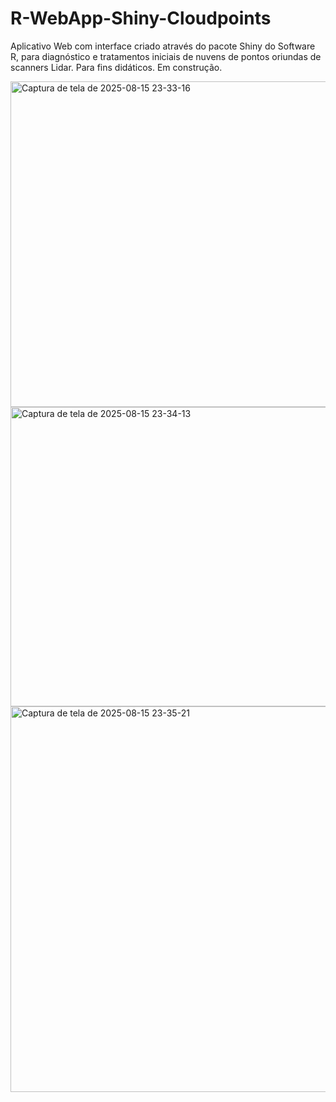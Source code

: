 # R-WebApp-Shiny-Cloudpoints
Aplicativo Web com interface criado através do pacote Shiny do Software R, para diagnóstico e tratamentos iniciais de nuvens de pontos oriundas de scanners Lidar.
Para fins didáticos. Em construção.

<img width="814" height="521" alt="Captura de tela de 2025-08-15 23-33-16" src="https://github.com/user-attachments/assets/6ac6b11c-f941-48b9-8a2d-8a2da49fb61b" />


<img width="1029" height="479" alt="Captura de tela de 2025-08-15 23-34-13" src="https://github.com/user-attachments/assets/dada1668-2e7b-472f-b3ea-1a18d63a9df7" />


<img width="1121" height="617" alt="Captura de tela de 2025-08-15 23-35-21" src="https://github.com/user-attachments/assets/c7f4d291-e9c3-41f5-8a04-ac5036d200ab" />
